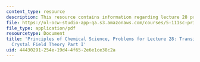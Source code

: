```yaml
---
content_type: resource
description: This resource contains information regarding lecture 28 problem.
file: https://ol-ocw-studio-app-qa.s3.amazonaws.com/courses/5-111sc-principles-of-chemical-science-fall-2014/44430291254e19d44f652e6e1ce38c2a_MIT5_111F14_Lec28Prob.pdf
file_type: application/pdf
resourcetype: Document
title: 'Principles of Chemical Science, Problems for Lecture 28: Transition Metals:
  Crystal Field Theory Part I'
uid: 44430291-254e-19d4-4f65-2e6e1ce38c2a
---
```


